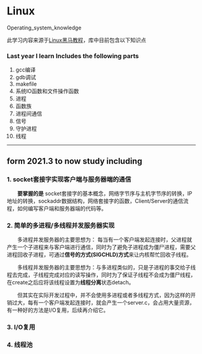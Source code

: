 # Linux
Operating_system_knowledge

此学习内容来源于[Linux黑马教程](https://www.bilibili.com/video/BV1dt411f7TZ?p=171)，库中目前包含以下知识点
### Last year I learn Includes the following parts
1. gcc编译
2. gdb调试
3. makefile
4. 系统IO函数和文件操作函数
5. 进程
6. 函数族
7. 进程间通信
8. 信号
9. 守护进程
10. 线程

---
## form 2021.3 to now study including 

### 1. socket套接字实现客户端与服务器端的通信
&emsp;&emsp;**要掌握的是** socket套接字的基本概念，网络字节序与主机字节序的转换，IP地址的转换，sockaddr数据结构，网络套接字的函数，Client/Server的通信流程，如何编写客户端和服务器端的代码等。
### 2. 简单的多进程/多线程并发服务器实现
&emsp;&emsp;多进程并发服务器的主要思想为： 每当有一个客户端发起连接时，父进程就产生一个子进程来与客户端进行通信，同时为了避免子进程成为僵尸进程，需要父进程回收子进程，可通过**信号的方式(SIGCHLD)方式**来让内核帮忙回收子线程。

&emsp;&emsp;多线程并发服务器的主要思想为：与多进程类似的，只是子进程的事交给子线程去完成，子线程完成对应的读写操作，同时为了保证子线程不会成为僵尸线程，在create之后应将该线程设置为**线程分离**状态detach。

&emsp;&emsp;但其实在实际开发过程中，并不会使用多进程或者多线程方式，因为这样的开销过大，每有一个客户端发起连接时，就会产生一个server.c，会占用大量资源，有一种好的方法是I/O复用，后续再介绍它。
### 3. I/O复用
### 4. 线程池
